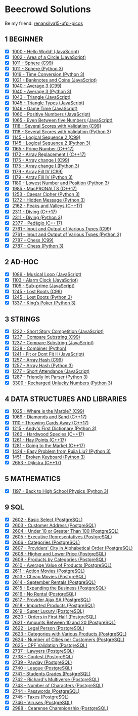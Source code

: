 # Beecrowd Solutions

Be my friend: [renansilva15-ufpi-picos](https://www.beecrowd.com.br/judge/en/profile/249740)

## 1 BEGINNER

- [x] [1000 - Hello World! (JavaScript)](https://github.com/renansilva15/beecrowd-solutions/blob/master/1-beginner/1000.js)
- [x] [1002 - Area of a Circle (JavaScript)](https://github.com/renansilva15/beecrowd-solutions/blob/master/1-beginner/1002.js)
- [x] [1011 - Sphere (C99)](https://github.com/renansilva15/beecrowd-solutions/blob/master/1-beginner/1011.c)
- [x] [1011 - Sphere (Python 3)](https://github.com/renansilva15/beecrowd-solutions/blob/master/1-beginner/1011.py)
- [x] [1019 - Time Conversion (Python 3)](https://github.com/renansilva15/beecrowd-solutions/blob/master/1-beginner/1019.py)
- [x] [1021 - Banknotes and Coins (JavaScript)](https://github.com/renansilva15/beecrowd-solutions/blob/master/1-beginner/1021.js)
- [x] [1040 - Average 3 (C99)](https://github.com/renansilva15/beecrowd-solutions/blob/master/1-beginner/1040.c)
- [x] [1040 - Average 3 (Python 3)](https://github.com/renansilva15/beecrowd-solutions/blob/master/1-beginner/1040.py)
- [x] [1043 - Triangle (JavaScript)](https://github.com/renansilva15/beecrowd-solutions/blob/master/1-beginner/1043.js)
- [x] [1045 - Triangle Types (JavaScript)](https://github.com/renansilva15/beecrowd-solutions/blob/master/1-beginner/1045.js)
- [x] [1046 - Game Time (JavaScript)](https://github.com/renansilva15/beecrowd-solutions/blob/master/1-beginner/1046.js)
- [x] [1060 - Positive Numbers (JavaScript)](https://github.com/renansilva15/beecrowd-solutions/blob/master/1-beginner/1060.js)
- [x] [1065 - Even Between five Numbers (JavaScript)](https://github.com/renansilva15/beecrowd-solutions/blob/master/1-beginner/1065.js)
- [x] [1118 - Several Scores with Validation (C99)](https://github.com/renansilva15/beecrowd-solutions/blob/master/1-beginner/1118.c)
- [x] [1118 - Several Scores with Validation (Python 3)](https://github.com/renansilva15/beecrowd-solutions/blob/master/1-beginner/1118.py)
- [x] [1145 - Logical Sequence 2 (C99)](https://github.com/renansilva15/beecrowd-solutions/blob/master/1-beginner/1145.c)
- [x] [1145 - Logical Sequence 2 (Python 3)](https://github.com/renansilva15/beecrowd-solutions/blob/master/1-beginner/1145.py)
- [x] [1165 - Prime Number (C++17)](https://github.com/renansilva15/beecrowd-solutions/blob/master/1-beginner/1165.cpp)
- [x] [1172 - Array Replacement I (C++17)](https://github.com/renansilva15/beecrowd-solutions/blob/master/1-beginner/1172.cpp)
- [x] [1175 - Array change I (C99)](https://github.com/renansilva15/beecrowd-solutions/blob/master/1-beginner/1175.c)
- [x] [1175 - Array change I (Python 3)](https://github.com/renansilva15/beecrowd-solutions/blob/master/1-beginner/1175.py)
- [x] [1179 - Array Fill IV (C99)](https://github.com/renansilva15/beecrowd-solutions/blob/master/1-beginner/1179.c)
- [x] [1179 - Array Fill IV (Python 3)](https://github.com/renansilva15/beecrowd-solutions/blob/master/1-beginner/1179.py)
- [x] [1180 - Lowest Number and Position (Python 3)](https://github.com/renansilva15/beecrowd-solutions/blob/master/1-beginner/1180.py)
- [x] [1985 - MacPRONALTS (C++17)](https://github.com/renansilva15/beecrowd-solutions/blob/master/1-beginner/1985.cpp)
- [x] [1253 - Caesar Cipher (Python 3)](https://github.com/renansilva15/beecrowd-solutions/blob/master/1-beginner/1253.py)
- [x] [1272 - Hidden Message (Python 3)](https://github.com/renansilva15/beecrowd-solutions/blob/master/1-beginner/1272.py)
- [x] [2162 - Peaks and Valleys (C++17)](https://github.com/renansilva15/beecrowd-solutions/blob/master/1-beginner/2162.cpp)
- [x] [2311 - Diving (C++17)](https://github.com/renansilva15/beecrowd-solutions/blob/master/1-beginner/2311.cpp)
- [x] [2311 - Diving (Python 3)](https://github.com/renansilva15/beecrowd-solutions/blob/master/1-beginner/2311.py)
- [x] [2377 - Pedágio (C++17)](https://github.com/renansilva15/beecrowd-solutions/blob/master/1-beginner/2377.cpp)
- [x] [2761 - Input and Output of Various Types (C99)](https://github.com/renansilva15/beecrowd-solutions/blob/master/1-beginner/2761.c)
- [x] [2761 - Input and Output of Various Types (Python 3)](https://github.com/renansilva15/beecrowd-solutions/blob/master/1-beginner/2761.py)
- [x] [2787 - Chess (C99)](https://github.com/renansilva15/beecrowd-solutions/blob/master/1-beginner/2787.c)
- [x] [2787 - Chess (Python 3)](https://github.com/renansilva15/beecrowd-solutions/blob/master/1-beginner/2787.py)

## 2 AD-HOC

- [x] [1089 - Musical Loop (JavaScript)](https://github.com/renansilva15/beecrowd-solutions/blob/master/2-ad-hoc/1089.js)
- [x] [1103 - Alarm Clock (JavaScript)](https://github.com/renansilva15/beecrowd-solutions/blob/master/2-ad-hoc/1103.js)
- [x] [1105 - Sub-prime (JavaScript)](https://github.com/renansilva15/beecrowd-solutions/blob/master/2-ad-hoc/1105.js)
- [x] [1245 - Lost Boots (C99)](https://github.com/renansilva15/beecrowd-solutions/blob/master/2-ad-hoc/1245.c)
- [x] [1245 - Lost Boots (Python 3)](https://github.com/renansilva15/beecrowd-solutions/blob/master/2-ad-hoc/1245.py)
- [x] [1337 - King’s Poker (Python 3)](https://github.com/renansilva15/beecrowd-solutions/blob/master/2-ad-hoc/1337.py)

## 3 STRINGS

- [x] [1222 - Short Story Competition (JavaScript)](https://github.com/renansilva15/beecrowd-solutions/blob/master/3-strings/1222.js)
- [x] [1237 - Compare Substring (C99)](https://github.com/renansilva15/beecrowd-solutions/blob/master/3-strings/1237.c)
- [x] [1237 - Compare Substring (JavaScript)](https://github.com/renansilva15/beecrowd-solutions/blob/master/3-strings/1237.js)
- [x] [1238 - Combiner (Python)](https://github.com/renansilva15/beecrowd-solutions/blob/master/3-strings/1238.py)
- [x] [1241 - Fit or Dont Fit II (JavaScript)](https://github.com/renansilva15/beecrowd-solutions/blob/master/3-strings/1241.js)
- [x] [1257 - Array Hash (C99)](https://github.com/renansilva15/beecrowd-solutions/blob/master/3-strings/1257.c)
- [x] [1257 - Array Hash (Python 3)](https://github.com/renansilva15/beecrowd-solutions/blob/master/3-strings/1257.py)
- [x] [1277 - Short Attendance (JavaScript)](https://github.com/renansilva15/beecrowd-solutions/blob/master/3-strings/1277.js)
- [x] [1287 - Friendly Int Parser (Python 3)](https://github.com/renansilva15/beecrowd-solutions/blob/master/3-strings/1287.py)
- [x] [3300 - Recharged Unlucky Numbers (Python 3)](https://github.com/renansilva15/beecrowd-solutions/blob/master/3-strings/3300.py)

## 4 DATA STRUCTURES AND LIBRARIES

- [x] [1025 - Where is the Marble? (C99)](https://github.com/renansilva15/beecrowd-solutions/blob/master/4-data-structures-and-libraries/1025.c)
- [x] [1069 - Diamonds and Sand (C++17)](https://github.com/renansilva15/beecrowd-solutions/blob/master/4-data-structures-and-libraries/1069.cpp)
- [x] [1110 - Throwing Cards Away (C++17)](https://github.com/renansilva15/beecrowd-solutions/blob/master/4-data-structures-and-libraries/1110.cpp)
- [x] [1215 - Andy's First Dictionary (Python 3)](https://github.com/renansilva15/beecrowd-solutions/blob/master/4-data-structures-and-libraries/1215.py)
- [x] [1260 - Hardwood Species (C++17)](https://github.com/renansilva15/beecrowd-solutions/blob/master/4-data-structures-and-libraries/1260.cpp)
- [x] [1261 - Hay Points (C++17)](https://github.com/renansilva15/beecrowd-solutions/blob/master/4-data-structures-and-libraries/1261.cpp)
- [x] [1281 - Going to the Market (C++17)](https://github.com/renansilva15/beecrowd-solutions/blob/master/4-data-structures-and-libraries/1281.cpp)
- [x] [1424 - Easy Problem from Rujia Liu? (Python 3)](https://github.com/renansilva15/beecrowd-solutions/blob/master/4-data-structures-and-libraries/1424.py)
- [x] [1451 - Broken Keyboard (Python 3)](https://github.com/renansilva15/beecrowd-solutions/blob/master/4-data-structures-and-libraries/1451.py)
- [x] [2653 - Dijkstra (C++17)](https://github.com/renansilva15/beecrowd-solutions/blob/master/4-data-structures-and-libraries/2653.cpp)

## 5 MATHEMATICS

- [x] [1197 - Back to High School Physics (Python 3)](https://github.com/renansilva15/beecrowd-solutions/blob/master/5-mathematics/1197.py)

## 9 SQL

- [x] [2602 - Basic Select (PostgreSQL)](https://github.com/renansilva15/beecrowd-solutions/blob/master/9-sql/2602.sql)
- [x] [2603 - Customer Address (PostgreSQL)](https://github.com/renansilva15/beecrowd-solutions/blob/master/9-sql/2603.sql)
- [x] [2604 - Under 10 or Greater Than 100 (PostgreSQL)](https://github.com/renansilva15/beecrowd-solutions/blob/master/9-sql/2604.sql)
- [x] [2605 - Executive Representatives (PostgreSQL)](https://github.com/renansilva15/beecrowd-solutions/blob/master/9-sql/2605.sql)
- [x] [2606 - Categories (PostgreSQL)](https://github.com/renansilva15/beecrowd-solutions/blob/master/9-sql/2606.sql)
- [x] [2607 - Providers' City in Alphabetical Order (PostgreSQL)](https://github.com/renansilva15/beecrowd-solutions/blob/master/9-sql/2607.sql)
- [x] [2608 - Higher and Lower Price (PostgreSQL)](https://github.com/renansilva15/beecrowd-solutions/blob/master/9-sql/2608.sql)
- [x] [2609 - Products by Categories (PostgreSQL)](https://github.com/renansilva15/beecrowd-solutions/blob/master/9-sql/2609.sql)
- [x] [2610 - Average Value of Products (PostgreSQL)](https://github.com/renansilva15/beecrowd-solutions/blob/master/9-sql/2610.sql)
- [x] [2611 - Action Movies (PostgreSQL)](https://github.com/renansilva15/beecrowd-solutions/blob/master/9-sql/2611.sql)
- [x] [2613 - Cheap Movies (PostgreSQL)](https://github.com/renansilva15/beecrowd-solutions/blob/master/9-sql/2613.sql)
- [x] [2614 - September Rentals (PostgreSQL)](https://github.com/renansilva15/beecrowd-solutions/blob/master/9-sql/2614.sql)
- [x] [2615 - Expanding the Business (PostgreSQL)](https://github.com/renansilva15/beecrowd-solutions/blob/master/9-sql/2615.sql)
- [x] [2616 - No Rental (PostgreSQL)](https://github.com/renansilva15/beecrowd-solutions/blob/master/9-sql/2616.sql)
- [x] [2617 - Provider Ajax SA (PostgreSQL)](https://github.com/renansilva15/beecrowd-solutions/blob/master/9-sql/2617.sql)
- [x] [2618 - Imported Products (PostgreSQL)](https://github.com/renansilva15/beecrowd-solutions/blob/master/9-sql/2618.sql)
- [x] [2619 - Super Luxury (PostgreSQL)](https://github.com/renansilva15/beecrowd-solutions/blob/master/9-sql/2619.sql)
- [x] [2620 - Orders in First Half (PostgreSQL)](https://github.com/renansilva15/beecrowd-solutions/blob/master/9-sql/2620.sql)
- [x] [2621 - Amounts Between 10 and 20 (PostgreSQL)](https://github.com/renansilva15/beecrowd-solutions/blob/master/9-sql/2621.sql)
- [x] [2622 - Legal Person (PostgreSQL)](https://github.com/renansilva15/beecrowd-solutions/blob/master/9-sql/2622.sql)
- [x] [2623 - Categories with Various Products (PostgreSQL)](https://github.com/renansilva15/beecrowd-solutions/blob/master/9-sql/2623.sql)
- [x] [2624 - Number of Cities per Customers (PostgreSQL)](https://github.com/renansilva15/beecrowd-solutions/blob/master/9-sql/2624.sql)
- [x] [2625 - CPF Validation (PostgreSQL)](https://github.com/renansilva15/beecrowd-solutions/blob/master/9-sql/2625.sql)
- [x] [2737 - Lawyers (PostgreSQL)](https://github.com/renansilva15/beecrowd-solutions/blob/master/9-sql/2737.sql)
- [x] [2738 - Contest (PostgreSQL)](https://github.com/renansilva15/beecrowd-solutions/blob/master/9-sql/2738.sql)
- [x] [2739 - Payday (PostgreSQL)](https://github.com/renansilva15/beecrowd-solutions/blob/master/9-sql/2739.sql)
- [x] [2740 - League (PostgreSQL)](https://github.com/renansilva15/beecrowd-solutions/blob/master/9-sql/2740.sql)
- [x] [2741 - Students Grades (PostgreSQL)](https://github.com/renansilva15/beecrowd-solutions/blob/master/9-sql/2741.sql)
- [x] [2742 - Richard's Multiverse (PostgreSQL)](https://github.com/renansilva15/beecrowd-solutions/blob/master/9-sql/2742.sql)
- [x] [2743 - Number of Characters (PostgreSQL)](https://github.com/renansilva15/beecrowd-solutions/blob/master/9-sql/2743.sql)
- [x] [2744 - Passwords (PostgreSQL)](https://github.com/renansilva15/beecrowd-solutions/blob/master/9-sql/2744.sql)
- [x] [2745 - Taxes (PostgreSQL)](https://github.com/renansilva15/beecrowd-solutions/blob/master/9-sql/2745.sql)
- [x] [2746 - Viruses (PostgreSQL)](https://github.com/renansilva15/beecrowd-solutions/blob/master/9-sql/2746.sql)
- [x] [2988 - Cearense Championship (PostgreSQL)](https://github.com/renansilva15/beecrowd-solutions/blob/master/9-sql/2988.sql)